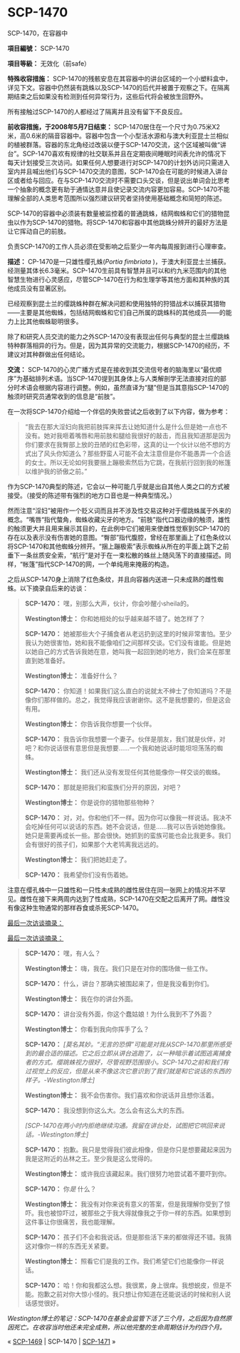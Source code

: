 # SCP-1470
                        




SCP-1470，在容器中



**項目編號：** SCP-1470

**項目等級：** 无效化（前safe）

**特殊收容措施：** SCP-1470的残骸安息在其容器中的讲台区域的一个小塑料盒中，详见下文。容器中仍然装有跳蛛以及SCP-1470的后代并被置于观察之下。在隔离期结束之后如果没有检测到任何异常行为，这些后代将会被放生回野外。

所有接触过SCP-1470的人都经过了隔离并且没有留下不良反应。

**前收容措施，于2008年5月7日结束：** SCP-1470居住在一个尺寸为0.75米X2米，高0.6米的隔音容器中。容器中包含一个小型活水源和与澳大利亚昆士兰相似的植被群落。容器的东北角经过改装以便于SCP-1470交流，这个区域被叫做“讲台”。SCP-1470喜欢有规律的社交联系并且在定期夜间睡眠时间表允许的情况下每天计划接受三次访问。如果任何人想要进行对SCP-1470的计划外访问只需进入室内并且喊出他们与SCP-1470交流的意图，SCP-1470会在可能的时候进入讲台区或者给与回应。在与SCP-1470交流时不需要口头交谈，但是说出单词会比思考一个抽象的概念更有助于通情达意并且使记录交流内容更加容易。SCP-1470不能理解全部的人类思考范围所以强烈建议研究者坚持使用基础概念和简短的陈述。

SCP-1470的容器中必须装有数量被监控着的普通跳蛛，结网蜘蛛和它们的猎物昆虫以作为SCP-1470的猎物。将SCP-1470和容器中其他跳蛛分辨开的最好方法是让它挥动自己的前肢。

负责SCP-1470的工作人员必须在受影响之后至少一年内每周报到进行心理审查。

**描述：** CP-1470是一只雄性缨孔蛛(*Portia fimbriata* )，于澳大利亚昆士兰捕获。经测量其体长6.3毫米。SCP-1470生前具有智慧并且可以和约九米范围内的其他智慧生物进行心灵感应，尽管SCP-1470在行为和生理学等其他方面和其种族的其他成员没有显著区别。

已经观察到昆士兰的缨跳蛛种群在解决问题和使用独特的狩猎战术以捕获其猎物——主要是其他蜘蛛，包括结网蜘蛛和它们自己所属的跳蛛科的其他成员——的能力上比其他蜘蛛聪明很多。

除了和研究人员交流的能力之外SCP-1470没有表现出任何与典型的昆士兰缨跳蛛特种群落相异的行为。但是，因为其异常的交流能力，根据SCP-1470的经历，不建议对其种群做出任何结论。

**交流：** SCP-1470的心灵广播方式是在接收到其交流信号者的脑海里以“最优顺序”为基础排列术语。当SCP-1470提到其身体上与人类解剖学无法直接对应的部分时术语会根据内容进行调整。例如，虽然直译为“腿”但是当其意指SCP-1470的触须时研究员通常收到的信息是“前肢”。

在一次将SCP-1470介绍给一个伴侣的失败尝试之后收到了以下内容，做为参考：


> “我去在那大淫妇向我把前肢挥来挥去让她知道什么是什么但是她一点也不没有。她对我咂着嘴唇和用前肢和腿给我很好的敲击，而且我知道那是因为你们要求在我臀部上放的丑陋的红色彩带，这真的让一个伙计以他不想的方式出了风头你知道么？那些野蛮人可能不会太注意但是你不能愚弄一个合适的女士。所以无论如何我要捆上蹦极索然后为它跳，在我航行回到我的帐篷以维护我的骄傲之前。”
> 

作为SCP-1470典型的陈述，它会以一种可能几乎就是出自其他人类之口的方式被接受。（接受的陈述带有强烈的地方口音也是一种典型情况。）

然而注意“淫妇”被用作一个贬义词而且并不涉及性交易这种对于缨跳蛛属于外来的概念。“嘴唇“指代螫角，蜘蛛收藏尖牙的地方。“前肢”指代口器边缘的触须，雄性的触须更大并且用来展示其目的，在此例中它们被用来使雌性觉察到SCP-1470的存在以及表示没有伤害她的意图。“臀部”指代腹腔，曾经在那里画上了红色条纹以将SCP-1470和其他蜘蛛分辨开。“捆上蹦极索”表示蜘蛛从所在的平面上跳下之前垂下一条丝质安全索，“航行”是对于在一束松散的蛛丝上随风荡下的直接描述。同样，“帐篷”指代SCP-1470的网，一个单纯用来掩蔽的构造。

之后从SCP-1470身上消除了红色条纹，并且向容器内送进一只未成熟的雌性蜘蛛。以下摘录自后来的访谈：


> **SCP-1470：** 嘿，别那么大声，伙计，你会吵醒小sheila的。
> 
> **Westington博士：** 你和她相处的似乎越来越不错了。她怎样了？
> 
> **SCP-1470：** 她被那些大个子捕食者从老远扔到这里的时候非常害怕。至少我认为她很害怕，她和我不能像咱们之间那样交谈。它们没有谁能。但是她以她自己的方式告诉我她在意，她叫我一起回到她的地方，我们会呆在那里直到她准备好。
> 
> **Westington博士：** 准备好什么？
> 
> **SCP-1470：** 你知道！如果我们这么直白的说就太不绅士了你知道吗？不是像你们那样做的。总之，我觉得我应该谢谢你。这不是我想要的，但是这会有用。
> 
> **Westington博士：** 你告诉我你想要一个伙伴。
> 
> **SCP-1470：** 我告诉你我想要一个妻子。伙伴是朋友，我们就是伙伴，对吧？和你说话很有意思但是我想要……一个我和她说话时能坦坦荡荡的蜘蛛。
> 
> **Westington博士：** 我们还从没有发现任何其他能像你一样交谈的蜘蛛。
> 
> **SCP-1470：** 那就是把我们和蛮族们分开的原因，对吧？
> 
> **Westington博士：** 你是说你的猎物那些物种？
> 
> **SCP-1470：** 对，对。你和他们不一样。因为你可以像我一样说话。我决不会吃掉任何可以说话的东西。她不会说话，但是……我可以告诉她她像我。她只是需要再成长一些。那会很快。她抓到的蛮族可能也会比我更多。我们会有很好的孩子们，如果那个大老鸨离我远远的。
> 
> **Westington博士：** 我们把她赶走了。
> 
> **SCP-1470：** 我希望你们没有伤着她。
> 

注意在缨孔蛛中一只雄性和一只性未成熟的雌性居住在同一张网上的情况并不罕见。雌性在接下来两周内达到了性成熟，SCP-1470在交配之后离开了网。雌性没有像这种生物通常的那样吞食或杀死SCP-1470。


<a shape='rect' class='collapsible-block-link' href='javascript:;'>&#26368;&#21518;&#19968;&#27425;&#35775;&#35848;&#25688;&#24405;&#65306;</a>

<a shape='rect' class='collapsible-block-link' href='javascript:;'>&#26368;&#21518;&#19968;&#27425;&#35775;&#35848;&#25688;&#24405;&#65306;</a>


> **SCP-1470：** 嘿，有人么？
> 
> **Westington博士：** 嗨，我在。我们只是在对你的围场做一些工作。
> 
> **SCP-1470：** 什么，讲台？那确实被围起来了，但是我没看到你们。
> 
> **Westington博士：** 我在你的讲台外面。
> 
> **SCP-1470：** 讲台没有外面，你这个蠢姑娘！为什么我到不了外面？
> 
> **Westington博士：** 你看到我向你挥手了么？
> 
> **SCP-1470：** *[莫名其妙。“无言的恐惧”可能是对我从SCP-1470那里所感受到的最合适的描述。它之后立即从讲台逃跑了，以一种暗示着试图逃离捕食者的方式。缨跳蛛视力很好，尽管视野范围很小。SCP-1470之前和我们有过视觉上的反应，但是从来不像这次它意识到了我们就是和它说话的东西的样子。-Westington博士]* 
> 
> **Westington博士：** 我不会伤害你。我们喜欢和你说话并且想你活着。
> 
> **SCP-1470：** 我没想到你这么大。怎么会有这么大的东西。
> 
> *[SCP-1470在两小时内拒绝继续沟通。我留在讲台处，试图把它哄回来说话。-Westington博士]* 
> 
> **SCP-1470：** 抱歉。我只是觉得我们彼此相像，但是你只是想要藏起来因为我是这附近的丛林之王。至少我是这么觉得的。
> 
> **Westington博士：** 或许我应该藏起来。我们很努力地尝试着不要吓到你。
> 
> **SCP-1470：** 你*是* 什么？
> 
> **Westington博士：** 我没有对你来说有意义的答案，但是我理解你受到了惊吓。我也被惊吓过，被那些之于我大得就像我之于你一样的东西。如果想到这件事让你很痛苦，我也能理解。
> 
> **SCP-1470：** 孩子们不会和我说话。但是那些活下来的都做得还不错。我猜这对像你一样的东西无关紧要。
> 
> **Westington博士：** 照看它们是我的工作。我们希望它们也能像你一样说话。
> 
> **SCP-1470：** 哈！你和我都这么想。我很累，身上很痒。我想蜕皮，但是不能。抱歉之前对你大惊小怪的。我只想让你知道在还能说话的时候和别人说话感觉很好。
> 




*Westington博士的笔记：SCP-1470在基金会监管下活了三个月，之后因为自然原因死亡。在收容当时他还未完全成熟，所以他完整的生命周期估计为约四个月。* 



« [SCP-1469](/scp-1469) | SCP-1470 | [SCP-1471](/scp-1471) »





                    